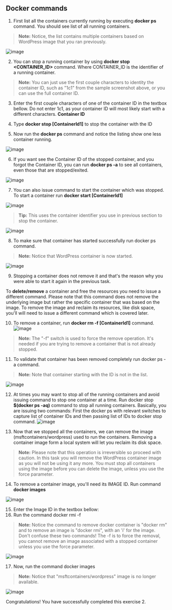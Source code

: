 ## Docker commands 

1. First list all the containers currently running by executing **docker ps** command. You should see list of
all running containers.

> **Note:** Notice, the list contains multiple containers based on WordPress image that you ran
previously.

![image](https://user-images.githubusercontent.com/85903942/233814723-878f3772-d0d7-4713-bb08-2976a09fa643.png)

2. You can stop a running container by using **docker stop <CONTAINER_ID>** command. Where
CONTAINER_ID is the identifier of a running container.

>**Note:** You can just use the first couple characters to identity the container ID, such as "1c1" from
the sample screenshot above, or you can use the full container ID.

3. Enter the first couple characters of one of the container ID in the textbox bellow. Do not enter 1c1, as
your container ID will most likely start with a different characters.
**Container ID**
4. Type **docker stop [ContainerId1]** to stop the container with the ID 

5. Now run the **docker ps** command and notice the listing show one less container running.

![image](https://user-images.githubusercontent.com/85903942/233814880-38984196-fff5-4806-882b-ce8f58b825fb.png)

6. If you want see the Container ID of the stopped container, and you forgot the Container ID, you can run
**docker ps -a** to see all containers, even those that are stopped/exited.

![image](https://user-images.githubusercontent.com/85903942/233814887-8489ee88-d649-4540-a58a-52b75e874349.png)

7. You can also issue command to start the container which was stopped. To start a container run 
**docker start [ContainerId1]**

![image](https://user-images.githubusercontent.com/85903942/233814899-71dc1d3c-2d48-48f3-904e-ffa5c948a31d.png)
  
> **Tip:** This uses the container identifier you use in previous section to stop the container.

![image](https://user-images.githubusercontent.com/85903942/233814909-216fa83d-f633-464a-aef1-41e9b7d6b206.png)

8. To make sure that container has started successfully run docker ps command.
> **Note:** Notice that WordPress container is now started.

![image](https://user-images.githubusercontent.com/85903942/233814927-96843bd8-0071-4a7b-a869-d59ee4fd8084.png)

9. Stopping a container does not remove it and that's the reason why you were able to start it again in the
previous task.

To **delete/remove** a container and free the resources you need to issue a different command. Please
note that this command does not remove the underlying image but rather the specific container that
was based on the image. To remove the image and reclaim its resources, like disk space, you'll will need
to issue a different command which is covered later.

10. To remove a container, run **docker rm -f [ContainerId1]** command.
![image](https://user-images.githubusercontent.com/85903942/233814933-06f85751-40b9-4429-a09d-357081ec8d48.png)

> **Note:** The "-f" switch is used to force the remove operation. It's needed if you are trying to
remove a container that is not already stopped.

11. To validate that container has been removed completely run docker ps -a command.
> **Note:** Note that container starting with the ID is not in the list.

![image](https://user-images.githubusercontent.com/85903942/233814938-9fd9567c-128a-40a4-ba73-b6efba9c69c1.png)


12. At times you may want to stop all of the running containers and avoid issuing command to stop one
container at a time. Run docker stop **$(docker ps -aq)** command to stop all running containers.
Basically, you are issuing two commands: First the docker ps with relevant switches to capture list of
container IDs and then passing list of IDs to docker stop command.
![image](https://user-images.githubusercontent.com/85903942/233814944-c6a93ac0-9061-40b6-babb-c908a4e831fc.png)

13. Now that we stopped all the containers, we can remove the image (msftcontainers/wordpress) used
to run the containers. Removing a container image form a local system will let you reclaim its disk
space.

> **Note:** Please note that this operation is irreversible so proceed with caution. In this task you will
remove the WordPress container image as you will not be using it any more. You must stop all
containers using the image before you can delete the image, unless you use the force
parameter.

14. To remove a container image, you'll need its IMAGE ID. Run command **docker images**

![image](https://user-images.githubusercontent.com/85903942/233814959-341d730d-7722-4c85-b1f4-10279e0f5cda.png)

15. Enter the Image ID in the textbox bellow:
16. Run the command docker rmi <ImageId1> -f
> **Note:** Notice the command to remove docker container is "docker rm" and to remove an image
is "docker rmi", with an 'i' for the image. Don't confuse these two commands! The -f is to force
the removal, you cannot remove an image associated with a stopped container unless you use
the force parameter.

![image](https://user-images.githubusercontent.com/85903942/233814973-7072ee75-0337-4dd4-88dc-4c9f573bae48.png)

17. Now, run the command docker images

> **Note:** Notice that "msftcontainers/wordpress" image is no longer available.

![image](https://user-images.githubusercontent.com/85903942/233815074-7c01ba7b-bbfe-4cfc-81f0-8888aae00677.png)

Congratulations!
You have successfully completed this exercise 2.  
